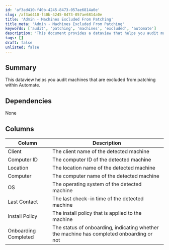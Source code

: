 ```yaml
---
id: 'af3ad410-f40b-4245-8473-057ae6814a0e'
slug: /af3ad410-f40b-4245-8473-057ae6814a0e
title: 'Admin - Machines Excluded From Patching'
title_meta: 'Admin - Machines Excluded From Patching'
keywords: ['audit', 'patching', 'machines', 'excluded', 'automate']
description: 'This document provides a dataview that helps you audit machines that are excluded from patching within ConnectWise Automate. It outlines the necessary columns and their descriptions for efficient tracking and management.'
tags: []
draft: false
unlisted: false
---
```


## Summary

This dataview helps you audit machines that are excluded from patching within Automate.

## Dependencies

None

## Columns

| Column                  | Description                                                 |
|------------------------|-------------------------------------------------------------|
| Client                 | The client name of the detected machine                     |
| Computer ID            | The computer ID of the detected machine                     |
| Location               | The location name of the detected machine                   |
| Computer               | The computer name of the detected machine                   |
| OS                     | The operating system of the detected machine                |
| Last Contact           | The last check-in time of the detected machine              |
| Install Policy         | The install policy that is applied to the machine           |
| Onboarding Completed    | The status of onboarding, indicating whether the machine has completed onboarding or not |
